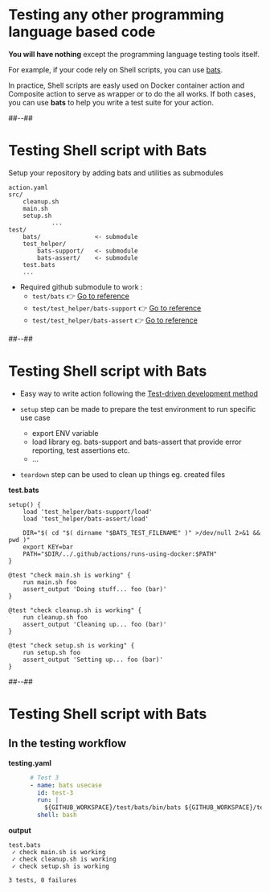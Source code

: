 <!-- .slide: class="with-code" --> 

# Testing any other programming language based code

**You will have nothing** except the programming language testing tools itself.

For example, if your code rely on Shell scripts, you can use [bats](https://github.com/bats-core/bats-core).

In practice, Shell scripts are easly used on Docker container action and Composite action to serve as wrapper or to do the all works.
If both cases, you can use **bats** to help you write a test suite for your action.

##--##

# Testing Shell script with Bats

Setup your repository by adding bats and utilities as submodules

```text
action.yaml
src/
    cleanup.sh
    main.sh
    setup.sh
            ...
test/
    bats/               <- submodule
    test_helper/
        bats-support/   <- submodule
        bats-assert/    <- submodule
    test.bats
    ...
```

- Required github submodule to work : 
    - `test/bats` 👉 [Go to reference](https://github.com/bats-core/bats-core.git)
    - `test/test_helper/bats-support` 👉 [Go to reference](https://github.com/bats-core/bats-support.git)
    - `test/test_helper/bats-assert` 👉 [Go to reference](https://github.com/bats-core/bats-assert.git)

##--##

# Testing Shell script with Bats

- Easy way to write action following the [Test-driven development method](https://en.wikipedia.org/wiki/Test-driven_development)

- `setup` step can be made to prepare the test environment to run specific use case
  - export ENV variable
  - load library eg. bats-support and bats-assert that provide error reporting, test assertions etc.
  - ...
- `teardown` step can be used to clean up things eg. created files

**test.bats** 

```
setup() {
    load 'test_helper/bats-support/load'
    load 'test_helper/bats-assert/load'

    DIR="$( cd "$( dirname "$BATS_TEST_FILENAME" )" >/dev/null 2>&1 && pwd )"
    export KEY=bar
    PATH="$DIR/../.github/actions/runs-using-docker:$PATH"
}

@test "check main.sh is working" {
    run main.sh foo
    assert_output 'Doing stuff... foo (bar)'
}

@test "check cleanup.sh is working" {
    run cleanup.sh foo
    assert_output 'Cleaning up... foo (bar)'
}

@test "check setup.sh is working" {
    run setup.sh foo
    assert_output 'Setting up... foo (bar)'
}
```

##--##

# Testing Shell script with Bats

## In the testing workflow

**testing.yaml**

```yaml
      # Test 3
      - name: bats usecase
        id: test-3
        run: |
          ${GITHUB_WORKSPACE}/test/bats/bin/bats ${GITHUB_WORKSPACE}/test/test.bats
        shell: bash
```

**output** 

```shell
test.bats
 ✓ check main.sh is working
 ✓ check cleanup.sh is working
 ✓ check setup.sh is working

3 tests, 0 failures
```
